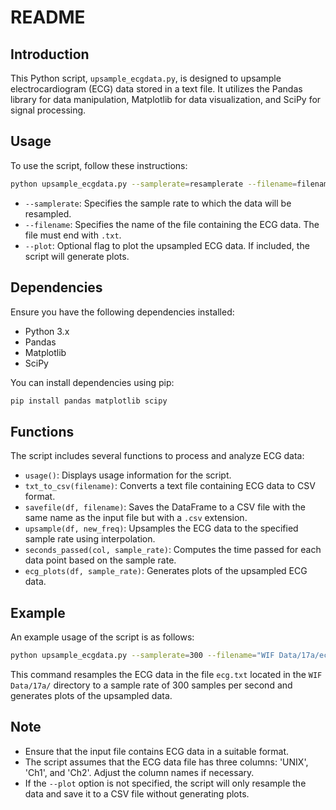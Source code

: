 # README

## Introduction

This Python script, `upsample_ecgdata.py`, is designed to upsample electrocardiogram (ECG) data stored in a text file. It utilizes the Pandas library for data manipulation, Matplotlib for data visualization, and SciPy for signal processing.

## Usage

To use the script, follow these instructions:

```bash
python upsample_ecgdata.py --samplerate=resamplerate --filename=filename [--plot=True]
```

- `--samplerate`: Specifies the sample rate to which the data will be resampled.
- `--filename`: Specifies the name of the file containing the ECG data. The file must end with `.txt`.
- `--plot`: Optional flag to plot the upsampled ECG data. If included, the script will generate plots.

## Dependencies

Ensure you have the following dependencies installed:

- Python 3.x
- Pandas
- Matplotlib
- SciPy

You can install dependencies using pip:

```bash
pip install pandas matplotlib scipy
```

## Functions

The script includes several functions to process and analyze ECG data:

- `usage()`: Displays usage information for the script.
- `txt_to_csv(filename)`: Converts a text file containing ECG data to CSV format.
- `savefile(df, filename)`: Saves the DataFrame to a CSV file with the same name as the input file but with a `.csv` extension.
- `upsample(df, new_freq)`: Upsamples the ECG data to the specified sample rate using interpolation.
- `seconds_passed(col, sample_rate)`: Computes the time passed for each data point based on the sample rate.
- `ecg_plots(df, sample_rate)`: Generates plots of the upsampled ECG data.

## Example

An example usage of the script is as follows:

```bash
python upsample_ecgdata.py --samplerate=300 --filename="WIF Data/17a/ecg.txt" --plot=True
```

This command resamples the ECG data in the file `ecg.txt` located in the `WIF Data/17a/` directory to a sample rate of 300 samples per second and generates plots of the upsampled data.

## Note

- Ensure that the input file contains ECG data in a suitable format.
- The script assumes that the ECG data file has three columns: 'UNIX', 'Ch1', and 'Ch2'. Adjust the column names if necessary.
- If the `--plot` option is not specified, the script will only resample the data and save it to a CSV file without generating plots.
